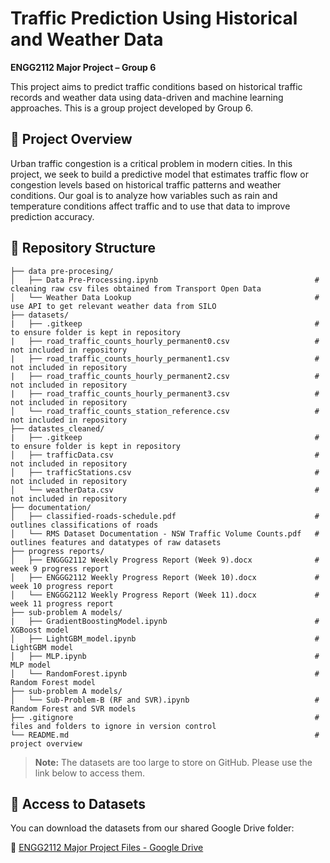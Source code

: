 # Traffic Prediction Using Historical and Weather Data

**ENGG2112 Major Project – Group 6**

This project aims to predict traffic conditions based on historical traffic records and weather data using data-driven and machine learning approaches. This is a group project developed by Group 6.

## 🚦 Project Overview

Urban traffic congestion is a critical problem in modern cities. In this project, we seek to build a predictive model that estimates traffic flow or congestion levels based on historical traffic patterns and weather conditions. Our goal is to analyze how variables such as rain and temperature conditions affect traffic and to use that data to improve prediction accuracy.

## 📁 Repository Structure
```
├── data pre-procesing/
│   ├── Data Pre-Processing.ipynb                                   # cleaning raw csv files obtained from Transport Open Data
│   └── Weather Data Lookup                                         # use API to get relevant weather data from SILO
├── datasets/ 
|   ├── .gitkeep                                                    # to ensure folder is kept in repository
|   ├── road_traffic_counts_hourly_permanent0.csv                   # not included in repository
|   ├── road_traffic_counts_hourly_permanent1.csv                   # not included in repository
|   ├── road_traffic_counts_hourly_permanent2.csv                   # not included in repository
|   ├── road_traffic_counts_hourly_permanent3.csv                   # not included in repository
│   └── road_traffic_counts_station_reference.csv                   # not included in repository
├── datastes_cleaned/
|   ├── .gitkeep                                                    # to ensure folder is kept in repository
│   ├── trafficData.csv                                             # not included in repository
│   ├── trafficStations.csv                                         # not included in repository
│   └── weatherData.csv                                             # not included in repository
├── documentation/
│   ├── classified-roads-schedule.pdf                               # outlines classifications of roads
│   └── RMS Dataset Documentation - NSW Traffic Volume Counts.pdf   # outlines features and datatypes of raw datasets
├── progress reports/
│   ├── ENGGG2112 Weekly Progress Report (Week 9).docx              # week 9 progress report
│   ├── ENGGG2112 Weekly Progress Report (Week 10).docx             # week 10 progress report
│   └── ENGGG2112 Weekly Progress Report (Week 11).docx             # week 11 progress report
├── sub-problem A models/
|   ├── GradientBoostingModel.ipynb                                 # XGBoost model
│   ├── LightGBM_model.ipynb                                        # LightGBM model
│   ├── MLP.ipynb                                                   # MLP model
│   └── RandomForest.ipynb                                          # Random Forest model
├── sub-problem A models/
│   └── Sub-Problem-B (RF and SVR).ipynb                            # Random Forest and SVR models
├── .gitignore                                                      # files and folders to ignore in version control
└── README.md                                                       # project overview
```

> **Note:** The datasets are too large to store on GitHub. Please use the link below to access them.

## 🔗 Access to Datasets

You can download the datasets from our shared Google Drive folder:

📂 [ENGG2112 Major Project Files - Google Drive](https://drive.google.com/drive/folders/1opZFx88zn5x6jilQz0_piGYU5P04zR7_?usp=sharing)
